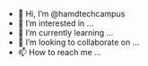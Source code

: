 - 👋 Hi, I’m @hamdtechcampus
- 👀 I’m interested in ...
- 🌱 I’m currently learning ...
- 💞️ I’m looking to collaborate on ...
- 📫 How to reach me ...

<!---
hamdtechcampus/hamdtechcampus is a ✨ special ✨ repository because its `README.md` (this file) appears on your GitHub profile.
You can click the Preview link to take a look at your changes.
--->
